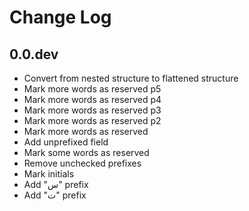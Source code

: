 # Change Log

## 0.0.dev

- Convert from nested structure to flattened structure
- Mark more words as reserved p5
- Mark more words as reserved p4
- Mark more words as reserved p3
- Mark more words as reserved p2
- Mark more words as reserved
- Add unprefixed field
- Mark some words as reserved
- Remove unchecked prefixes
- Mark initials
- Add "س" prefix
- Add "ت" prefix
